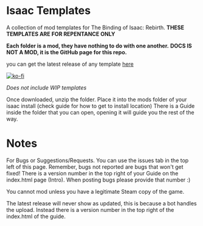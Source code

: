 # Isaac Templates
A collection of mod templates for The Binding of Isaac: Rebirth.
**THESE TEMPLATES ARE FOR REPENTANCE ONLY**

**Each folder is a mod, they have nothing to do with one another.**
**DOCS IS NOT A MOD, it is the GitHub page for this repo.**

you can get the latest release of any template [here](https://github.com/manaphoenix/IsaacTemplates/releases/tag/latest)

[![ko-fi](https://ko-fi.com/img/githubbutton_sm.svg)](https://ko-fi.com/V7V2BYH1S)

*Does not include WIP templates*

Once downloaded, unzip the folder.
Place it into the mods folder of your isaac install (check guide for how to get to install location)
There is a Guide inside the folder that you can open,
opening it will guide you the rest of the way.

# Notes
For Bugs or Suggestions/Requests. You can use the issues tab in the top left of this page.
Remember, bugs not reported are bugs that won't get fixed!
There is a version number in the top right of your Guide on the index.html page (Intro).
When posting bugs please provide that number :)

You cannot mod unless you have a legitimate Steam copy of the game.

The latest release will never show as updated, this is because a bot handles the upload. Instead there is a version number in the top right of the index.html of the guide.

